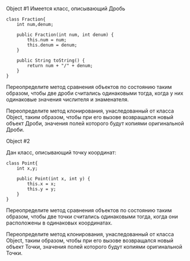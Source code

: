 Object #1
Имеется класс, описывающий Дробь

```
class Fraction{
    int num,denum;

    public Fraction(int num, int denum) {
        this.num = num;
        this.denum = denum;
    }

    public String toString() {
        return num + "/" + denum;
    }    
}
```

Переопределите метод сравнения объектов по состоянию таким образом, чтобы две дроби считались одинаковыми тогда, когда у них одинаковые значения числителя и знаменателя.

Переопределите метод клонирования, унаследованный от класса Object, таким образом, чтобы при его вызове возвращался новый объект Дроби, значения полей которого будут копиями оригинальной Дроби.

Object #2

Дан класс, описывающий точку координат:

```
class Point{
    int x,y;

    public Point(int x, int y) {
        this.x = x;
        this.y = y;
    }
}
```

Переопределите метод сравнения объектов по состоянию таким образом, чтобы две точки считались одинаковыми тогда, когда они расположены в одинаковых координатах.

Переопределите метод клонирования, унаследованный от класса Object, таким образом, чтобы при его вызове возвращался новый объект Точки, значения полей которого будут копиями оригинальной Точки.